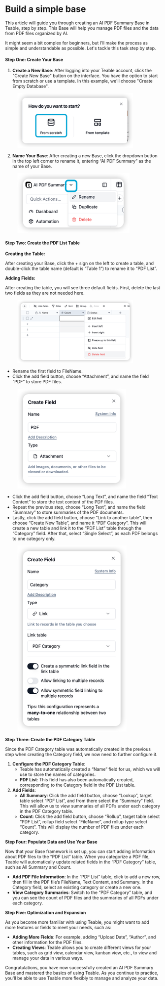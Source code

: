 # Build a simple base

This article will guide you through creating an AI PDF Summary Base in Teable, step by step. This Base will help you manage PDF files and the data from PDF files organized by AI.

It might seem a bit complex for beginners, but I'll make the process as simple and understandable as possible. Let's tackle this task step by step.

#### Step One: Create Your Base

1. **Create a New Base**: After logging into your Teable account, click the "Create New Base" button on the interface. You have the option to start from scratch or use a template. In this example, we'll choose "Create Empty Database".

<figure><img src="../.gitbook/assets/image (10).png" alt="" width="375"><figcaption></figcaption></figure>

2. **Name Your Base**: After creating a new Base, click the dropdown button in the top left corner to rename it, entering “AI PDF Summary” as the name of your Base.

<figure><img src="../.gitbook/assets/image (11).png" alt="" width="363"><figcaption></figcaption></figure>

#### Step Two: Create the PDF List Table

**Creating the Table:**

After creating your Base, click the + sign on the left to create a table, and double-click the table name (default is “Table 1”) to rename it to “PDF List”.

**Adding Fields:**

After creating the table, you will see three default fields. First, delete the last two fields as they are not needed here.

<figure><img src="../.gitbook/assets/image (12).png" alt="" width="375"><figcaption></figcaption></figure>

* Rename the first field to FileName.
* Click the add field button, choose “Attachment”, and name the field “PDF” to store PDF files.

<figure><img src="../.gitbook/assets/image (13).png" alt="" width="352"><figcaption></figcaption></figure>

* Click the add field button, choose “Long Text”, and name the field “Text Content” to store the text content of the PDF files.
* Repeat the previous step, choose “Long Text”, and name the field “Summary” to store summaries of the PDF documents.
* Lastly, click the add field button, choose “Link to another table”, then choose “Create New Table”, and name it “PDF Category”. This will create a new table and link it to the “PDF List” table through the “Category” field. After that, select “Single Select”, as each PDF belongs to one category only.

<figure><img src="../.gitbook/assets/image (14).png" alt="" width="354"><figcaption></figcaption></figure>

**Step Three: Create the PDF Category Table**

Since the PDF Category table was automatically created in the previous step when creating the Category field, we now need to further configure it.

1. **Configure the PDF Category Table**:
   * Teable has automatically created a “Name” field for us, which we will use to store the names of categories.
   * **PDF List**: This field has also been automatically created, corresponding to the Category field in the PDF List table.
2. **Add Fields**:
   * **All Summary**: Click the add field button, choose “Lookup”, target table select “PDF List”, and from there select the “Summary” field. This will allow us to view summaries of all PDFs under each category in the PDF Category table.
   * **Count**: Click the add field button, choose “Rollup”, target table select “PDF List”, rollup field select “FileName”, and rollup type select “Count”. This will display the number of PDF files under each category.

**Step Four: Populate Data and Use Your Base**

Now that your Base framework is set up, you can start adding information about PDF files to the “PDF List” table. When you categorize a PDF file, Teable will automatically update related fields in the “PDF Category” table, such as All Summary and Count.

* **Add PDF File Information**: In the “PDF List” table, click to add a new row, then fill in the PDF file’s FileName, Text Content, and Summary. In the Category field, select an existing category or create a new one.
* **View Category Summaries**: Switch to the “PDF Category” table, and you can see the count of PDF files and the summaries of all PDFs under each category.

**Step Five: Optimization and Expansion**

As you become more familiar with using Teable, you might want to add more features or fields to meet your needs, such as:

* **Adding More Fields**: For example, adding “Upload Date”, “Author”, and other information for the PDF files.
* **Creating Views**: Teable allows you to create different views for your tables, such as grid view, calendar view, kanban view, etc., to view and manage your data in various ways.

Congratulations, you have now successfully created an AI PDF Summary Base and mastered the basics of using Teable. As you continue to practice, you'll be able to use Teable more flexibly to manage and analyze your data.
